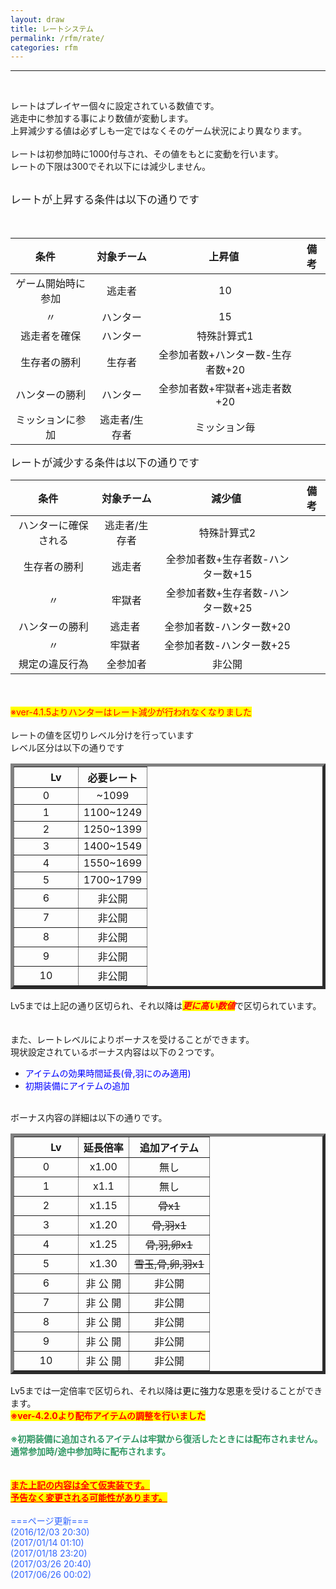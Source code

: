 ```yaml
---
layout: draw
title: レートシステム
permalink: /rfm/rate/
categories: rfm
---
```


<hr><p><br>
</p>
<p>レートはプレイヤー個々に設定されている数値です。<br>
逃走中に参加する事により数値が変動します。<br>
上昇減少する値は必ずしも一定ではなくそのゲーム状況により異なります。<br>
<br>
レートは初参加時に1000付与され、その値をもとに変動を行います。<br>
レートの下限は300でそれ以下には減少しません。<br>
<br>
</p>
<span style="font-size:120%;">レートが上昇する条件は以下の通りです</span><br>
<br>
<br>

| 条件      | 対象チーム | 上昇値  | 備考 |
| :-----------: |:-------------:| :-----:|:----: |
| ゲーム開始時に参加 | 逃走者 |10 | |
| 〃 | ハンター | 15 ||
| 逃走者を確保 | ハンター | 特殊計算式1 ||
| 生存者の勝利 | 生存者 | 全参加者数+ハンター数-生存者数+20||
| ハンターの勝利 | ハンター | 全参加者数+牢獄者+逃走者数+20||
| ミッションに参加 | 逃走者/生存者 | ミッション毎 ||


<span style="font-size:120%;">レートが減少する条件は以下の通りです</span><br>

| 条件      | 対象チーム | 減少値  | 備考 |
| :-----------: |:-------------:| :-----:|:----: |
| ハンターに確保される | 逃走者/生存者 |特殊計算式2 | |
| 生存者の勝利 | 逃走者 | 全参加者数+生存者数-ハンター数+15 ||
| 〃 | 牢獄者 | 全参加者数+生存者数-ハンター数+25 ||
| ハンターの勝利 | 逃走者 | 全参加者数-ハンター数+20 ||
| 〃 | 牢獄者 | 全参加者数-ハンター数+25 ||
| 規定の違反行為 | 全参加者 | 非公開 ||


<br>
<br>
<span style="color:rgb(255,0,0);"><span style="background-color:rgb(255,255,0);">※ver-4.1.5よりハンターはレート減少が行われなくなりました</span><br>
</span><br>
レートの値を区切りレベル分けを行っています<br>
レベル区分は以下の通りです<br>
<table border="5" width="229"><thead><tr><th style="text-align:center;">　　Lv 　　</th><th style="text-align:center;">必要レート</th></tr>
</thead><tbody><tr><td style="text-align:center;">0</td>
<td style="text-align:center;">~1099</td>
</tr>
<tr><td style="text-align:center;">1</td>
<td style="text-align:center;">1100~1249</td>
</tr>
<tr><td style="text-align:center;">2</td>
<td style="text-align:center;">1250~1399</td>
</tr>
<tr><td style="text-align:center;">3</td>
<td style="text-align:center;">1400~1549</td>
</tr>
<tr><td style="text-align:center;">4</td>
<td style="text-align:center;">1550~1699</td>
</tr>
<tr><td style="text-align:center;">5</td>
<td style="text-align:center;">1700~1799</td>
</tr>
<tr><td style="text-align:center;">6</td>
<td style="text-align:center;">非公開</td>
</tr>
<tr><td style="text-align:center;">7</td>
<td style="text-align:center;">非公開</td>
</tr>
<tr><td style="text-align:center;">8</td>
<td style="text-align:center;">非公開</td>
</tr>
<tr><td style="text-align:center;">9</td>
<td style="text-align:center;">非公開</td>
</tr>
<tr><td style="text-align:center;">10</td>
<td style="text-align:center;">非公開</td>
</tr>
</tbody></table>
Lv5までは上記の通り区切られ、それ以降は<em><strong><span style="color:rgb(255,0,0);background-color:rgb(255,255,0);">更に高い数値</span></strong></em>で区切られています。<br>
<br>
<br>
また、レートレベルによりボーナスを受けることができます。<br>
現状設定されているボーナス内容は以下の２つです。<br>
<ul><li><span style="color:rgb(0,0,255);">アイテムの効果時間延長(骨,羽にのみ適用)</span></li>
<li><span style="color:rgb(0,0,255);">初期装備にアイテムの追加</span></li>
</ul>
<br>
ボーナス内容の詳細は以下の通りです。<br>
<table border="5"><thead><tr><th style="text-align:center;">　　Lv 　　</th><th style="text-align:center;">延長倍率</th><th style="text-align:center;">追加アイテム</th></tr>
</thead><tbody><tr><td style="text-align:center;">0</td>
<td style="text-align:center;">x1.00</td>
<td style="text-align:center;">無し</td>
</tr>
<tr><td style="text-align:center;">1</td>
<td style="text-align:center;">x1.1</td>
<td style="text-align:center;">無し</td>
</tr>
<tr><td style="text-align:center;">2</td>
<td style="text-align:center;">x1.15</td>
<td style="text-align:center;"><span style="text-decoration:line-through;">骨x1</span></td>
</tr>
<tr><td style="text-align:center;">3</td>
<td style="text-align:center;">x1.20</td>
<td style="text-align:center;"><span style="text-decoration:line-through;">骨,羽x1</span></td>
</tr>
<tr><td style="text-align:center;">4</td>
<td style="text-align:center;">x1.25</td>
<td style="text-align:center;"><span style="text-decoration:line-through;">骨,羽,卵x1</span></td>
</tr>
<tr><td style="text-align:center;">5</td>
<td style="text-align:center;">x1.30</td>
<td style="text-align:center;"><span style="text-decoration:line-through;">雪玉,骨,卵,羽x1</span></td>
</tr>
<tr><td style="text-align:center;">6</td>
<td style="text-align:center;">非 公 開</td>
<td style="text-align:center;">非公開</td>
</tr>
<tr><td style="text-align:center;">7</td>
<td style="text-align:center;">非 公 開</td>
<td style="text-align:center;">非公開</td>
</tr>
<tr><td style="text-align:center;">8</td>
<td style="text-align:center;">非 公 開</td>
<td style="text-align:center;">非公開</td>
</tr>
<tr><td style="text-align:center;">9</td>
<td style="text-align:center;">非 公 開</td>
<td style="text-align:center;">非公開</td>
</tr>
<tr><td style="text-align:center;">10</td>
<td style="text-align:center;">非 公 開</td>
<td style="text-align:center;">非公開</td>
</tr>
</tbody></table>
Lv5までは一定倍率で区切られ、それ以降は<span style="background-color:rgb(255,255,255);color:rgb(0,0,0);">更に強力な恩恵</span>を受けることができます。<br>
<strong><span style="background-color:rgb(255,255,0);color:rgb(255,0,0);">※ver-4.2.0より配布アイテムの調整を行いました</span></strong><br>
<br>
<span style="color:rgb(51,153,102);"><strong>※初期装備に追加されるアイテムは牢獄から復活したときには配布されません。<br>
通常参加時/途中参加時に配布されます。</strong></span><br>
<br>
<br>
<span style="text-decoration:underline;background-color:rgb(255,255,0);"><strong><span style="color:rgb(255,0,0);text-decoration:underline;">また上記の内容は全て仮実装です。<br>
</span><span style="color:rgb(255,0,0);text-decoration:underline;">予告なく変更される可能性があります。<br>
<br>
</span></strong></span><span style="color:rgb(51,102,255);">===ページ更新===<br>
 (2016/12/03 20:30)<br>
(2017/01/14 01:10)<br>
</span><span style="color:rgb(51,102,255);">(2017/01/18 23:20)<br>
<span>(2017/03/26 20:40)<br>
<span>(2017/06/26 00:02)</span></span></span><br>
<br>
<br>
